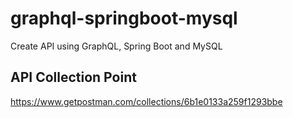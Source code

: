 # graphql-springboot-mysql
Create API using GraphQL, Spring Boot and MySQL


## API Collection Point
https://www.getpostman.com/collections/6b1e0133a259f1293bbe
